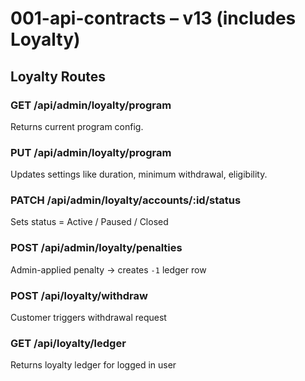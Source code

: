 # 001-api-contracts – v13 (includes Loyalty)

## Loyalty Routes

### GET /api/admin/loyalty/program
Returns current program config.

### PUT /api/admin/loyalty/program
Updates settings like duration, minimum withdrawal, eligibility.

### PATCH /api/admin/loyalty/accounts/:id/status
Sets status = Active / Paused / Closed

### POST /api/admin/loyalty/penalties
Admin-applied penalty → creates `-1` ledger row

### POST /api/loyalty/withdraw
Customer triggers withdrawal request

### GET /api/loyalty/ledger
Returns loyalty ledger for logged in user